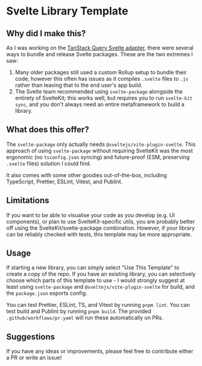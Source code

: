 # Svelte Library Template

## Why did I make this?

As I was working on the [TanStack Query Svelte adapter](https://github.com/TanStack/query/tree/main/packages/svelte-query), there were several ways to bundle and release Svelte packages. These are the two extremes I saw:

1. Many older packages still used a custom Rollup setup to bundle their code; however this often has issues as it compiles `.svelte` files to `.js` rather than leaving that to the end user's app build.
2. The Svelte team recommended using `svelte-package` alongside the entirety of SvelteKit; this works well, but requires you to run `svelte-kit sync`, and you don't always need an entire metaframework to build a library.

## What does this offer?

The `svelte-package` only actually needs `@sveltejs/vite-plugin-svelte`. This approach of using `svelte-package` without requiring SvelteKit was the most ergonomic (no `tsconfig.json` syncing) and future-proof (ESM, preserving `.svelte` files) solution I could find.

It also comes with some other goodies out-of-the-box, including TypeScript, Prettier, ESLint, Vitest, and Publint.

## Limitations

If you want to be able to visualise your code as you develop (e.g. UI components), or plan to use SvelteKit-specific utils, you are probably better off using the SvelteKit/svelte-package combination. However, if your library can be reliably checked with tests, this template may be more appropriate.

## Usage

If starting a new library, you can simply select "Use This Template" to create a copy of the repo. If you have an existing library, you can selectively choose which parts of this template to use - I would strongly suggest at least using `svelte-package` and `@sveltejs/vite-plugin-svelte` for build, and the `package.json` exports config.

You can test Prettier, ESLint, TS, and Vitest by running `pnpm lint`. You can test build and Publint by running `pnpm build`. The provided `.github/workflows/pr.yaml` will run these automatically on PRs.

## Suggestions

If you have any ideas or improvements, please feel free to contribute either a PR or write an issue!
